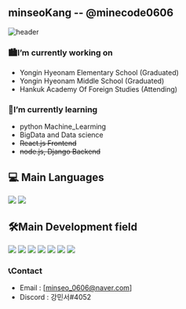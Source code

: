 ## minseoKang -- @minecode0606
![header](https://capsule-render.vercel.app/api?type=wave&color=gradient&height=300&section=footer&text=minecode's%20Github&fontSize=90)

### 🏙I’m currently working on
  * Yongin Hyeonam Elementary School (Graduated)
  * Yongin Hyeonam Middle School (Graduated)
  * Hankuk Academy Of Foreign Studies (Attending)
  
### 📖I’m currently learning 
 * python Machine_Learming
 * BigData and Data science
 * ~~React.js Frontend~~
 * ~~node.js, Django Backend~~

## 💻 Main Languages
  <a href="https://www.python.org/"><img src="https://img.shields.io/badge/Python-3766AB?style=flat-square&logo=Python&logoColor=white"/></a> <a href="https://www.oracle.com/kr/java/technologies/javase-downloads.html/"><img src="https://img.shields.io/badge/Java-007396?style=flat-square&logo=Java&logoColor=white">
 </a>
  
## 🛠Main Development field
  <a href="https://jupyter.org/"><img src="https://img.shields.io/badge/Jupyter-F37626?style=flat-square&logo=Jupyter&logoColor=white"/></a> <a href="https://pandas.pydata.org/"><img src="https://img.shields.io/badge/Pandas-150458?style=flat-square&logo=pandas&logoColor=white"/></a> <a href="https://numpy.org/"><img src="https://img.shields.io/badge/NumPy-013243?style=flat-square&logo=NumPy&logoColor=white"/></a> <a href="https://scikit-learn.org/stable/index.html/"><img src="https://img.shields.io/badge/scikit-learn-F7931E?style=flat-square&logo=scikit-learn&logoColor=white"/></a> <a href="https://www.tensorflow.org/"><img src="https://img.shields.io/badge/TensorFlow-FF6F00?style=flat-square&logo=TensorFlow&logoColor=white"/></a> <a href="https://www.djangoproject.com/"><img src="https://img.shields.io/badge/Django-092E20?style=flat-square&logo=Django&logoColor=white"/></a> <a href="https://www.scipy.org/"><img src="https://img.shields.io/badge/SciPy-8CAAE6?style=flat-square&logo=SciPy&logoColor=white"/></a> <!-- <a href="https://nodejs.org/"><img src="https://img.shields.io/badge/Node.js-339933?style=flat-square&logo=Node.js&logoColor=white"/></a> <a href="https://reactjs.org/"><img src="https://img.shields.io/badge/React-61DAFB?style=flat-square&logo=React&logoColor=white"/></a> -->

### 📞Contact
 * Email : [minseo_0606@naver.com]
 * Discord : 강민서#4052
 


